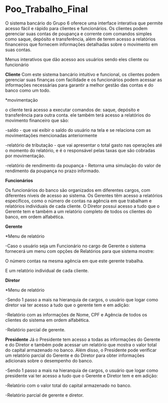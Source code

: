 # Poo_Trabalho_Final
O sistema bancário do Grupo 6 oferece uma interface interativa que permite acesso fácil e rápido para clientes e funcionários. Os clientes podem gerenciar suas contas de poupança e corrente com comandos simples como saque, depósito e transferência, além de terem acesso a relatórios financeiros que fornecem informações detalhadas sobre o movimento em suas contas.

Menus interativos que dão acesso aos usuários sendo eles cliente ou funcionário

**Cliente**
Com este sistema bancário intuitivo e funcional, os clientes podem gerenciar suas finanças com facilidade e os funcionários podem acessar as informações necessárias para garantir a melhor gestão das contas e do banco como um todo.

*movimentação

o cliente terá acesso a executar comandos de: saque, depósito e transferência para outra conta.
ele também terá acesso a relatórios do movimento financeiro que são:

-saldo - que vai exibir o saldo do usuário na tela e se relaciona com as movimentações mencionadas anteriormente

-relatório de tributação - que vai apresentar o total gasto nas operações até o momento do relatório, e é o responsável pelas taxas que são cobradas por movimentação.

-relatório de rendimento da poupança - Retorna uma simulação do valor de rendimento da poupança no prazo informado.

**Funcionários**

Os funcionários do banco são organizados em diferentes cargos, com diferentes níveis de acesso ao sistema. Os Gerentes têm acesso a relatórios específicos, como o número de contas na agência em que trabalham e relatórios individuais de cada cliente. O Diretor possui acesso a tudo que o Gerente tem e também a um relatório completo de todos os clientes do banco, em ordem alfabética.

**Gerente**

*Menu de relatório

-Caso o usuário seja um Funcionário no cargo de Gerente o sistema fornecerá um menu com opções de Relatórios para que sistema mostre: 

O número contas na mesma agência em que este gerente trabalha.

E um relatório individual de cada cliente.

**Diretor**

*Menu de relatório

-Sendo 1 passo a mais na hieranquia de cargos, o usuário que logar como diretor vai ter acesso a tudo que o gerente tem e em adição:

-Relatório com as informações de Nome, CPF e Agência de todos os clientes do sistema em ordem alfabética.

-Relatório parcial de gerente.

**Presidente**
Já o Presidente tem acesso a todas as informações do Gerente e do Diretor e também pode acessar um relatório que mostra o valor total do capital armazenado no banco. Além disso, o Presidente pode verificar um relatório parcial do Gerente e do Diretor para obter informações adicionais sobre o desempenho do banco.

-Sendo 1 passo a mais na hieranquia de cargos, o usuário que logar como presidente vai ter acesso a tudo que o Gerente e Diretor tem e em adição:

-Relatório com o valor total do capital armazenado no banco.

-Relatório parcial de gerente e diretor.




